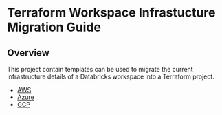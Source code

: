 # Terraform Workspace Infrastucture Migration Guide

## Overview

This project contain templates can be used to migrate the current infrastructure details of a Databricks workspace into a Terraform project.

- [AWS](aws/README.md)
- [Azure](azure/README.md)
- [GCP](gcp/README.md)






